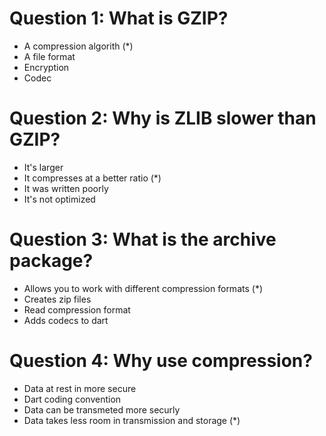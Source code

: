 # Question 1: What is GZIP?
- A compression algorith (*)
- A file format
- Encryption
- Codec

# Question 2: Why is ZLIB slower than GZIP?
- It's larger
- It compresses at a better ratio (*)
- It was written poorly
- It's not optimized

# Question 3: What is the archive package?
- Allows you to work with different compression formats (*)
- Creates zip files
- Read compression format
- Adds codecs to dart

# Question 4: Why use compression?
- Data at rest in more secure
- Dart coding convention
- Data can be transmeted more securly
- Data takes less room in transmission and storage (*)